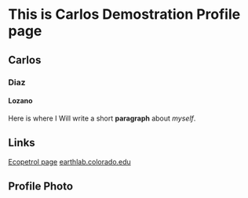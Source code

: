 # This is Carlos Demostration Profile page
## Carlos
### Diaz
#### Lozano
Here is where I Will write a short **paragraph** about *myself*.


## Links
[Ecopetrol page](https://www.ecopetrol.com.co/wps/portal)
<a href="https://earthlab.colorado.edu " target="_blank">earthlab.colorado.edu </a>

## Profile Photo
